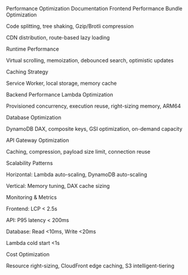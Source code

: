 
Performance Optimization Documentation
Frontend Performance
Bundle Optimization

Code splitting, tree shaking, Gzip/Brotli compression

CDN distribution, route-based lazy loading

Runtime Performance

Virtual scrolling, memoization, debounced search, optimistic updates

Caching Strategy

Service Worker, local storage, memory cache

Backend Performance
Lambda Optimization

Provisioned concurrency, execution reuse, right-sizing memory, ARM64

Database Optimization

DynamoDB DAX, composite keys, GSI optimization, on-demand capacity

API Gateway Optimization

Caching, compression, payload size limit, connection reuse

Scalability Patterns

Horizontal: Lambda auto-scaling, DynamoDB auto-scaling

Vertical: Memory tuning, DAX cache sizing

Monitoring & Metrics

Frontend: LCP < 2.5s

API: P95 latency < 200ms

Database: Read <10ms, Write <20ms

Lambda cold start <1s

Cost Optimization

Resource right-sizing, CloudFront edge caching, S3 intelligent-tiering
